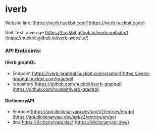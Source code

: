 # iverb

Website link: [https://iverb.huckbit.com/](https://iverb.huckbit.com/)

Unit Test coverage [https://huckbit.github.io/iverb-website/](https://huckbit.github.io/iverb-website/)

### API Endpoints:

#### iVerb graphQL

  - Endpoint [https://iverb-graphql.huckbit.com/graphql](https://iverb-graphql.huckbit.com/graphql)
  - repository [https://github.com/huckbit/iverb-graphql](https://github.com/huckbit/iverb-graphql)

#### DictionaryAPI

  - Endpoint[https://api.dictionaryapi.dev/api/v2/entries/en/go](https://api.dictionaryapi.dev/api/v2/entries/en/go)
  - doc[https://dictionaryapi.dev/](https://dictionaryapi.dev/)

